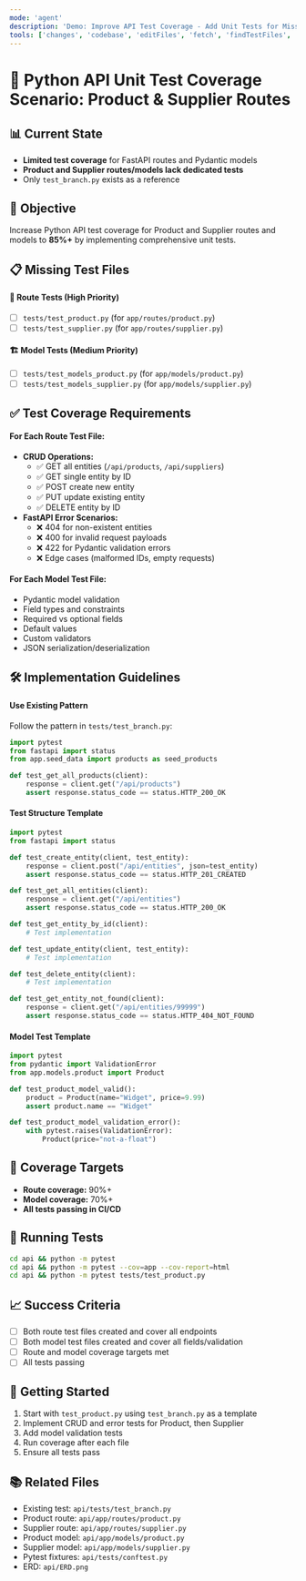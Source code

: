 ```yaml
---
mode: 'agent'
description: 'Demo: Improve API Test Coverage - Add Unit Tests for Missing Routes.'
tools: ['changes', 'codebase', 'editFiles', 'fetch', 'findTestFiles', 'githubRepo', 'problems', 'runCommands', 'runTasks', 'search', 'terminalLastCommand', 'testFailure', 'usages']
---
```

# 🧪 Python API Unit Test Coverage Scenario: Product & Supplier Routes

## 📊 Current State
- **Limited test coverage** for FastAPI routes and Pydantic models
- **Product and Supplier routes/models lack dedicated tests**
- Only `test_branch.py` exists as a reference

## 🎯 Objective
Increase Python API test coverage for Product and Supplier routes and models to **85%+** by implementing comprehensive unit tests.

## 📋 Missing Test Files

#### 🔗 Route Tests (High Priority)
- [ ] `tests/test_product.py` (for `app/routes/product.py`)
- [ ] `tests/test_supplier.py` (for `app/routes/supplier.py`)

#### 🏗️ Model Tests (Medium Priority)
- [ ] `tests/test_models_product.py` (for `app/models/product.py`)
- [ ] `tests/test_models_supplier.py` (for `app/models/supplier.py`)

## ✅ Test Coverage Requirements

#### For Each Route Test File:
- **CRUD Operations:**
  - ✅ GET all entities (`/api/products`, `/api/suppliers`)
  - ✅ GET single entity by ID
  - ✅ POST create new entity
  - ✅ PUT update existing entity
  - ✅ DELETE entity by ID
- **FastAPI Error Scenarios:**
  - ❌ 404 for non-existent entities
  - ❌ 400 for invalid request payloads
  - ❌ 422 for Pydantic validation errors
  - ❌ Edge cases (malformed IDs, empty requests)

#### For Each Model Test File:
- Pydantic model validation
- Field types and constraints
- Required vs optional fields
- Default values
- Custom validators
- JSON serialization/deserialization

## 🛠️ Implementation Guidelines

#### Use Existing Pattern
Follow the pattern in `tests/test_branch.py`:
```python
import pytest
from fastapi import status
from app.seed_data import products as seed_products

def test_get_all_products(client):
    response = client.get("/api/products")
    assert response.status_code == status.HTTP_200_OK
```

#### Test Structure Template
```python
import pytest
from fastapi import status

def test_create_entity(client, test_entity):
    response = client.post("/api/entities", json=test_entity)
    assert response.status_code == status.HTTP_201_CREATED

def test_get_all_entities(client):
    response = client.get("/api/entities")
    assert response.status_code == status.HTTP_200_OK

def test_get_entity_by_id(client):
    # Test implementation

def test_update_entity(client, test_entity):
    # Test implementation

def test_delete_entity(client):
    # Test implementation

def test_get_entity_not_found(client):
    response = client.get("/api/entities/99999")
    assert response.status_code == status.HTTP_404_NOT_FOUND
```

#### Model Test Template
```python
import pytest
from pydantic import ValidationError
from app.models.product import Product

def test_product_model_valid():
    product = Product(name="Widget", price=9.99)
    assert product.name == "Widget"

def test_product_model_validation_error():
    with pytest.raises(ValidationError):
        Product(price="not-a-float")
```

## 🎯 Coverage Targets
- **Route coverage:** 90%+
- **Model coverage:** 70%+
- **All tests passing in CI/CD**

## 🔧 Running Tests
```bash
cd api && python -m pytest
cd api && python -m pytest --cov=app --cov-report=html
cd api && python -m pytest tests/test_product.py
```

## 📈 Success Criteria
- [ ] Both route test files created and cover all endpoints
- [ ] Both model test files created and cover all fields/validation
- [ ] Route and model coverage targets met
- [ ] All tests passing

## 🚀 Getting Started
1. Start with `test_product.py` using `test_branch.py` as a template
2. Implement CRUD and error tests for Product, then Supplier
3. Add model validation tests
4. Run coverage after each file
5. Ensure all tests pass

## 📚 Related Files
- Existing test: `api/tests/test_branch.py`
- Product route: `api/app/routes/product.py`
- Supplier route: `api/app/routes/supplier.py`
- Product model: `api/app/models/product.py`
- Supplier model: `api/app/models/supplier.py`
- Pytest fixtures: `api/tests/conftest.py`
- ERD: `api/ERD.png`